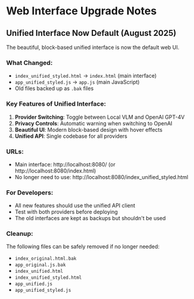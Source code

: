 # Web Interface Upgrade Notes

## Unified Interface Now Default (August 2025)

The beautiful, block-based unified interface is now the default web UI.

### What Changed:
- `index_unified_styled.html` → `index.html` (main interface)
- `app_unified_styled.js` → `app.js` (main JavaScript)
- Old files backed up as `.bak` files

### Key Features of Unified Interface:
1. **Provider Switching**: Toggle between Local VLM and OpenAI GPT-4V
2. **Privacy Controls**: Automatic warning when switching to OpenAI
3. **Beautiful UI**: Modern block-based design with hover effects
4. **Unified API**: Single codebase for all providers

### URLs:
- Main interface: http://localhost:8080/ (or http://localhost:8080/index.html)
- No longer need to use: http://localhost:8080/index_unified_styled.html

### For Developers:
- All new features should use the unified API client
- Test with both providers before deploying
- The old interfaces are kept as backups but shouldn't be used

### Cleanup:
The following files can be safely removed if no longer needed:
- `index_original.html.bak`
- `app_original.js.bak`
- `index_unified.html`
- `index_unified_styled.html`
- `app_unified.js`
- `app_unified_styled.js`